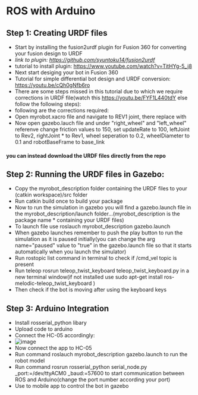 # ROS with Arduino


## Step 1: Creating URDF files

* Start by installing the fusion2urdf plugin for Fusion 360 for converting your fusion design to URDF
* *link to plugin: https://github.com/syuntoku14/fusion2urdf*
* tutorial to install plugin: https://www.youtube.com/watch?v=TitHYg-5_j8
* Next start desiging your bot in Fusion 360
* Tutorial for simple differential bot design and URDF conversion: https://youtu.be/cQh0gNfb6ro
* There are some steps missed in this tutorial due to which we require corrections in URDF file(watch this https://youtu.be/FYF1L440tdY else follow the following steps):
* following are the corrections required:
* Open myrobot.xacro file and navigate to REV1 joint, there replace  <axis xyz="0.0 -1.0 0.0"/>  with  <axis xyz="0.0 1.0 0.0"/>
* Now open gazebo.lauch file and under "right_wheel" and "left_wheel" referenve change friction values to 150, set updateRate to 100, leftJoint to Rev2, rightJoint * to Rev1, wheel seperation to 0.2, wheelDiameter to 0.1 and robotBaseFrame to base_link

#### you can instead download the URDF files directly from the repo

## Step 2: Running the URDF files in Gazebo:

* Copy the myrobot_description folder containing the URDF files to your (catkin workspace)/src folder
* Run catkin build once to build your package
* Now to run the simulation in gazebo you will find a gazebo.launch file in the myrobot_description/launch folder...(myrobot_description is the package name * containing your URDF files)
* To launch file use   roslauch myrobot_description gazebo.launch 
* When gazebo launches remember to push the play button to run the simulation as it is paused initially(you can change the arg name="paused" value to "true" in the gazebo.launch file so that it starts automatically when you launch the simulator)
* Run   rostopic list    command in terminal to check if /cmd_vel topic is present
* Run teleop   rosrun teleop_twist_keyboard teleop_twist_keyboard.py    in a new terminal window(if not installed use   sudo apt-get install ros-melodic-teleop_twist_keyboard    )
* Then check if the bot is moving after using the keyboard keys

## Step 3: Arduino Integration

* Install rosserial_python libary
* Upload code to arduino
* Connect the HC-05 accordingly:
* ![image](https://user-images.githubusercontent.com/70048742/129587227-9842d356-7151-44ff-be08-7ff30fffed3f.png)
* Now connect the app to HC-05
* Run command   roslauch myrobot_description gazebo.launch   to run the robot model
* Run command   rosrun rosserial_python serial_node.py _port:=/dev/ttyACM0 _baud:=57600   to start communication between ROS and Arduino(change the port number according your port)
* Use to mobile app to control the bot in gazebo
